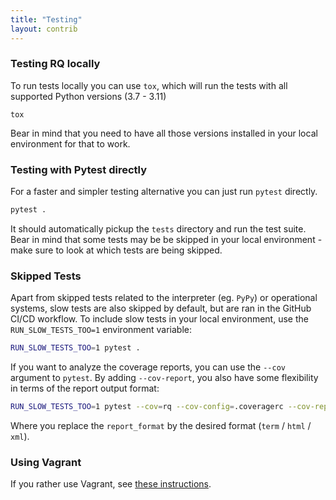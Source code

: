 ```yaml
---
title: "Testing"
layout: contrib
---
```


### Testing RQ locally

To run tests locally you can use `tox`, which will run the tests with all supported Python versions (3.7 - 3.11)

```
tox
```

Bear in mind that you need to have all those versions installed in your local environment for that to work.

### Testing with Pytest directly

For a faster and simpler testing alternative you can just run `pytest` directly.

```sh
pytest .
```

It should automatically pickup the `tests` directory and run the test suite.
Bear in mind that some tests may be be skipped in your local environment - make sure to look at which tests are being skipped.


### Skipped Tests

Apart from skipped tests related to the interpreter (eg. `PyPy`) or operational systems, slow tests are also skipped by default, but are ran in the GitHub CI/CD workflow.
To include slow tests in your local environment, use the `RUN_SLOW_TESTS_TOO=1` environment variable:

```sh
RUN_SLOW_TESTS_TOO=1 pytest .
```

If you want to analyze the coverage reports, you can use the `--cov` argument to `pytest`. By adding `--cov-report`, you also have some flexibility in terms of the report output format:

```sh
RUN_SLOW_TESTS_TOO=1 pytest --cov=rq --cov-config=.coveragerc --cov-report={{report_format}} --durations=5
```

Where you replace the `report_format` by the desired format (`term` / `html` / `xml`).

### Using Vagrant

If you rather use Vagrant, see [these instructions][v].

[v]: {{site.baseurl}}contrib/vagrant/
